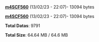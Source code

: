 [**m4SCF560**](/data/m4SCF560.txt) (13/02/23 - 22:07)- 13094 bytes

[**m4SCF560**](/data/m4SCF560.txt) (13/02/23 - 22:07)- 13094 bytes

**Total Datas**: 9791

**Total Size**: 64.64 MB / 64.6 MB